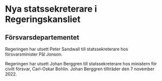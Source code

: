 # Nya statssekreterare i Regeringskansliet

## Försvarsdepartementet

Regeringen har utsett Peter Sandwall till statssekreterare hos försvarsminister Pål Jonson.

Regeringen har utsett Johan Berggren till statssekreterare hos ministern för civilt försvar, Carl-Oskar Bohlin. Johan Berggren tillträder den 7 november 2022.
